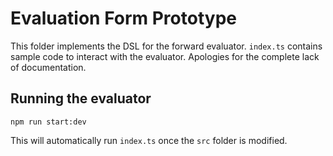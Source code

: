 # Evaluation Form Prototype

This folder implements the DSL for the forward evaluator. `index.ts` contains sample code to interact with the evaluator. Apologies for the complete lack of documentation.

## Running the evaluator

```
npm run start:dev
```

This will automatically run `index.ts` once the `src` folder is modified.